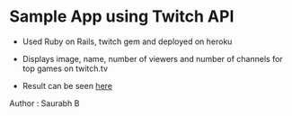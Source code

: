 # Sample App using Twitch API

* Used Ruby on Rails, twitch gem and deployed on heroku

* Displays image, name, number of viewers and number of channels for top games on twitch.tv 

* Result can be seen [here](https://afternoon-springs-8630.herokuapp.com/)

Author : Saurabh B

